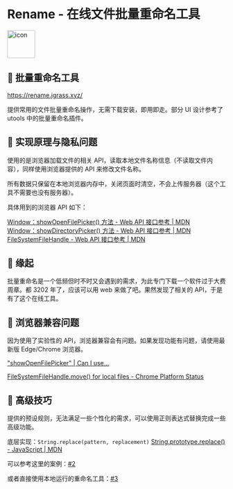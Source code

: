 # Rename - 在线文件批量重命名工具

<img src="./src/assets/icon256.ico" width="64" alt="icon"/>

## 🍉 批量重命名工具

<https://rename.jgrass.xyz/>  

提供常用的文件批量重命名操作，无需下载安装，即用即走。部分 UI 设计参考了 utools 中的批量重命名插件。

## 🍉 实现原理与隐私问题

使用的是浏览器加载文件的相关 API，读取本地文件名称信息（不读取文件内容），同样使用浏览器提供的 API 来修改文件名称。

所有数据只保留在本地浏览器内存中，关闭页面时清空，不会上传服务器（这个工具不需要也没有服务器）。

具体用到的浏览器 API 如下：

[Window：showOpenFilePicker() 方法 - Web API 接口参考 | MDN](https://developer.mozilla.org/zh-CN/docs/Web/API/Window/showOpenFilePicker )  
[Window：showDirectoryPicker() 方法 - Web API 接口参考 | MDN](https://developer.mozilla.org/zh-CN/docs/Web/API/Window/showDirectoryPicker )  
[FileSystemFileHandle - Web API 接口参考 | MDN](https://developer.mozilla.org/zh-CN/docs/Web/API/FileSystemFileHandle )

## 🍉 缘起

批量重命名是一个低频但时不时又会遇到的需求，为此专门下载一个软件过于大费周章。都 3202 年了，应该可以用 web 来做了吧。果然发现了相关的 API，于是有了这个在线工具。

## 🍉 浏览器兼容问题

因为使用了实验性的 API，浏览器兼容会有问题。如果发现功能有问题，请使用最新版 Edge/Chrome 浏览器。

["showOpenFilePicker" | Can I use...](https://caniuse.com/?search=showOpenFilePicker )

[FileSystemFileHandle.move() for local files - Chrome Platform Status](https://chromestatus.com/feature/6271579653144576 )

## 🍉 高级技巧

提供的预设规则，无法满足一些个性化的需求，可以使用正则表达式替换完成一些高级功能。

底层实现：`String.replace(pattern, replacement)` [String.prototype.replace() - JavaScript | MDN](https://developer.mozilla.org/zh-CN/docs/Web/JavaScript/Reference/Global_Objects/String/replace )

可以参考这里的案例：[#2](https://github.com/JasonGrass/rename/discussions/2)

或者直接使用本地运行的重命名工具：[#3](https://github.com/JasonGrass/rename/discussions/3)
